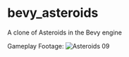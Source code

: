 # bevy_asteroids
A clone of Asteroids in the Bevy engine

Gameplay Footage:
![Asteroids 09](https://user-images.githubusercontent.com/102329519/194768346-7bbfdbfb-1fbd-418a-83e6-d6a33db6b689.gif)
